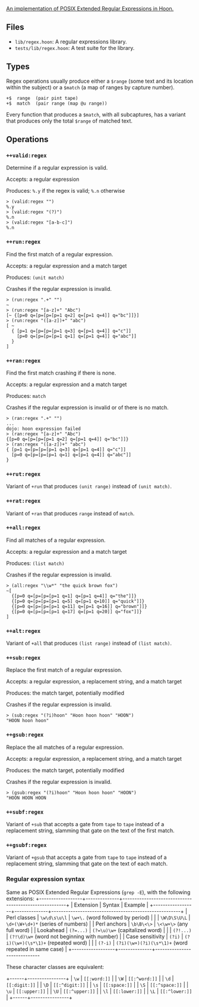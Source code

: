 [An implementation of POSIX Extended Regular Expressions in Hoon.][UF]

[UF]: https://urbit.org/grants/regex-library


## Files

- `lib/regex.hoon`:  A regular expressions library.
- `tests/lib/regex.hoon`:  A test suite for the library.


##  Types

Regex operations usually produce either a `$range` (some text and its location within the subject) or a `$match` (a map of ranges by capture number).

  ```
  +$  range  (pair pint tape)
  +$  match  (pair range (map @u range))
  ```

Every function that produces a `$match`, with all subcaptures, has a variant that produces only the total `$range` of matched text.


##  Operations

### `++valid:regex`

Determine if a regular expression is valid.

Accepts:  a regular expression

Produces:  `%.y` if the regex is valid; `%.n` otherwise

  ```
  > (valid:regex "")
  %.y
  > (valid:regex "(?)")
  %.n
  > (valid:regex "[a-b-c]")
  %.n
  ```


### `++run:regex`

Find the first match of a regular expression.

Accepts:  a regular expression and a match target

Produces:  `(unit match)`

Crashes if the regular expression is invalid.

  ```
  > (run:regex ".+" "")
  ~
  > (run:regex "[a-z]+" "Abc")
  [~ {[p=0 q=[p=[p=[p=1 q=2] q=[p=1 q=4]] q="bc"]]}]
  > (run:regex "([a-z])+" "abc")
  [ ~
    { [p=1 q=[p=[p=[p=1 q=3] q=[p=1 q=4]] q="c"]]
      [p=0 q=[p=[p=[p=1 q=1] q=[p=1 q=4]] q="abc"]]
    }
  ]
  ```


### `++ran:regex`

Find the first match crashing if there is none.

Accepts:  a regular expression and a match target

Produces:  `match`

Crashes if the regular expression is invalid or of there is no match.

  ```
  > (ran:regex ".+" "")
  ...
  dojo: hoon expression failed
  > (ran:regex "[a-z]+" "Abc")
  {[p=0 q=[p=[p=[p=1 q=2] q=[p=1 q=4]] q="bc"]]}
  > (ran:regex "([a-z])+" "abc")
  { [p=1 q=[p=[p=[p=1 q=3] q=[p=1 q=4]] q="c"]]
    [p=0 q=[p=[p=[p=1 q=1] q=[p=1 q=4]] q="abc"]]
  }
  ```


### `++rut:regex`

Variant of `+run` that produces `(unit range)` instead of `(unit match)`.


### `++rat:regex`

Variant of `+ran` that produces `range` instead of `match`.


### `++all:regex`

Find all matches of a regular expression.

Accepts:  a regular expression and a match target

Produces:  `(list match)`

Crashes if the regular expression is invalid.

  ```
  > (all:regex "\\w*" "the quick brown fox")
  ~[
    {[p=0 q=[p=[p=[p=1 q=1] q=[p=1 q=4]] q="the"]]}
    {[p=0 q=[p=[p=[p=1 q=5] q=[p=1 q=10]] q="quick"]]}
    {[p=0 q=[p=[p=[p=1 q=11] q=[p=1 q=16]] q="brown"]]}
    {[p=0 q=[p=[p=[p=1 q=17] q=[p=1 q=20]] q="fox"]]}
  ]
  ```

### `++alt:regex`

Variant of `+all` that produces `(list range)` instead of `(list match)`.


### `++sub:regex`

Replace the first match of a regular expression.

Accepts:  a regular expression, a replacement string, and a match target

Produces:  the match target, potentially modified

Crashes if the regular expression is invalid.

  ```
  > (sub:regex "(?i)hoon" "Hoon hoon hoon" "HOON")
  "HOON hoon hoon"
  ```


### `++gsub:regex`

Replace the all matches of a regular expression.

Accepts:  a regular expression, a replacement string, and a match target

Produces:  the match target, potentially modified

Crashes if the regular expression is invalid.

  ```
  > (gsub:regex "(?i)hoon" "Hoon hoon hoon" "HOON")
  "HOON HOON HOON
  ```


###  `++subf:regex`

Variant of `+sub` that accepts a gate from `tape` to `tape` instead of a replacement string, slamming that gate on the text of the first match.


###  `++gsubf:regex`

Variant of `+gsub` that accepts a gate from `tape` to `tape` instead of a replacement string, slamming that gate on the text of each match.


### Regular expression syntax


Same as POSIX Extended Regular Expressions (`grep -E`), with the following extensions:
+------------------+--------------+------------------------------------------------------+
| Extension        | Syntax       | Example                                              |
+------------------+--------------+------------------------------------------------------+
| Perl classes     | `\w\d\s\u\l` | `\w+\.` (word followed by period)                    |
|                  | `\W\D\S\U\L` | `\d+(\W+\d+)*` (series of numbers)                   |
| Perl anchors     | `\b\B\<\>`   | `\<\w+\>` (any full word)                            |
| Lookahead        | `(?=...)`    | `(?=\u)\w+` (capitalized word)                       |
|                  | `(?!...)`    | `(?!\d)\w+` (word not beginning with number)         |
| Case sensitivity | `(?i)`       | `(?i)(\w+)(\s*\1)+` (repeated word)                  |
|                  | `(?-i)`      | `(?i)(\w+)(?i)(\s*\1)+` (word repeated in same case) |
+------------------+--------------+-----------------------------


These character classes are equivalent:

+------+----------------+
| `\w` | `[[:word:]]`   |
| `\W` | `[[:^word:]]`  |
| `\d` | `[[:digit:]]`  |
| `\D` | `[[:^digit:]]` |
| `\s` | `[[:space:]]`  |
| `\S` | `[[:^space:]]` |
| `\u` | `[[:upper:]]`  |
| `\U` | `[[:^upper:]]` |
| `\l` | `[[:lower:]]`  |
| `\L` | `[[:^lower:]]` |
+------+----------------+
